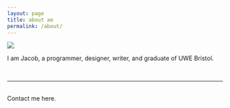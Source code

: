 ```yaml
---
layout: page
title: about ae
permalink: /about/
---
```


<img class="col one right" src="{{ site.baseurl }}/img/profile_1.jpg">

I am Jacob, a programmer, designer, writer, and graduate of UWE Bristol.

<br/>
<hr/>
<br/>
<span class="contacticon center">
	<a href="mailto:jcarr343@hotmail.co.uk"><i class="fa fa-envelope-square"></i></a>
	<a href="https://github.com/MachJacob" target="_blank"><i class="fa fa-github-square"></i></a>
	<a href="https://www.linkedin.com/in/jacob-carr-363b9a172/" target="_blank"><i class="fa fa-linkedin-square"></i></a>
	<a href="https://twitter.com/MachJacob" target="_blank"><i class="fa fa-twitter-square"></i></a>
</span>

<div class="col three caption">
	Contact me here.
</div>

